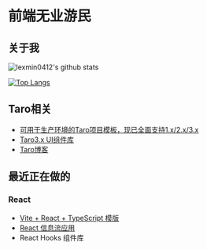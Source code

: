 # 前端无业游民

## 关于我

![lexmin0412's github stats](https://github-readme-stats.vercel.app/api?username=lexmin0412&theme=radical)

[![Top Langs](https://github-readme-stats.vercel.app/api/top-langs/?username=lexmin0412&layout=compact&theme=radical)](https://github.com/lexmin0412/github-readme-stats)

## Taro相关

- [可用于生产环境的Taro项目模板，现已全面支持1.x/2.x/3.x](https://github.com/lexmin0412/taro-template)
- [Taro3.x UI组件库](https://github.com/lexmin0412/taro-xui)
- [Taro博客](https://lexmin0412.github.io/tarox-blog/)

## 最近正在做的

### React

- [Vite + React + TypeScript 模版](https://github.com/lexmin0412/vite-react-app)
- [React 信息流应用](https://github.com/lexmin0412/vite-react-zhihu)
- React Hooks 组件库
